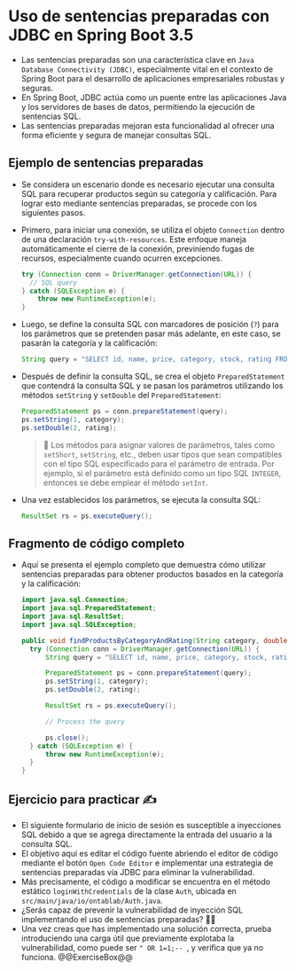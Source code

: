 # Uso de sentencias preparadas con JDBC en Spring Boot 3.5

* Las sentencias preparadas son una característica clave en `Java Database Connectivity (JDBC)`, especialmente vital en el contexto de Spring Boot para el desarrollo de aplicaciones empresariales robustas y seguras.
* En Spring Boot, JDBC actúa como un puente entre las aplicaciones Java y los servidores de bases de datos, permitiendo la ejecución de sentencias SQL.
* Las sentencias preparadas mejoran esta funcionalidad al ofrecer una forma eficiente y segura de manejar consultas SQL.

## Ejemplo de sentencias preparadas

* Se considera un escenario donde es necesario ejecutar una consulta SQL para recuperar productos según su categoría y calificación. Para lograr esto mediante sentencias preparadas, se procede con los siguientes pasos.
* Primero, para iniciar una conexión, se utiliza el objeto `Connection` dentro de una declaración `try-with-resources`. Este enfoque maneja automáticamente el cierre de la conexión, previniendo fugas de recursos, especialmente cuando ocurren excepciones.

  ```java
  try (Connection conn = DriverManager.getConnection(URL)) {
    // SQL query
  } catch (SQLException e) {
      throw new RuntimeException(e);
  }
  ```

* Luego, se define la consulta SQL con marcadores de posición (`?`) para los parámetros que se pretenden pasar más adelante, en este caso, se pasarán la categoría y la calificación:

  ```java
  String query = "SELECT id, name, price, category, stock, rating FROM products WHERE category = ? AND rating >= ?";
  ```

* Después de definir la consulta SQL, se crea el objeto `PreparedStatement` que contendrá la consulta SQL y se pasan los parámetros utilizando los métodos `setString` y `setDouble` del `PreparedStatement`:

  ```java
  PreparedStatement ps = conn.prepareStatement(query);
  ps.setString(1, category);
  ps.setDouble(2, rating);
  ```

  > :older_man: Los métodos para asignar valores de parámetros, tales como `setShort`, `setString`, etc., deben usar tipos que sean compatibles con el tipo SQL especificado para el parámetro de entrada. Por ejemplo, si el parámetro está definido como un tipo SQL `INTEGER`, entonces se debe emplear el método `setInt`.

* Una vez establecidos los parámetros, se ejecuta la consulta SQL:

  ```java
  ResultSet rs = ps.executeQuery();
  ```

## Fragmento de código completo

* Aquí se presenta el ejemplo completo que demuestra cómo utilizar sentencias preparadas para obtener productos basados en la categoría y la calificación:

  ```java
  import java.sql.Connection;
  import java.sql.PreparedStatement;
  import java.sql.ResultSet;
  import java.sql.SQLException;
  
  public void findProductsByCategoryAndRating(String category, double rating) {
    try (Connection conn = DriverManager.getConnection(URL)) {
        String query = "SELECT id, name, price, category, stock, rating FROM products WHERE category=? AND rating >= ?";

        PreparedStatement ps = conn.prepareStatement(query);
        ps.setString(1, category);
        ps.setDouble(2, rating);

        ResultSet rs = ps.executeQuery();

        // Process the query

        ps.close();
    } catch (SQLException e) {
        throw new RuntimeException(e);
    }
  }
  ```

## Ejercicio para practicar :writing_hand:

* El siguiente formulario de inicio de sesión es susceptible a inyecciones SQL debido a que se agrega directamente la entrada del usuario a la consulta SQL.
* El objetivo aquí es editar el código fuente abriendo el editor de código mediante el botón `Open Code Editor` e implementar una estrategia de sentencias preparadas vía JDBC para eliminar la vulnerabilidad.
* Más precisamente, el código a modificar se encuentra en el método estático `loginWithCredentials` de la clase `Auth`, ubicada en `src/main/java/io/ontablab/Auth.java`.
* ¿Serás capaz de prevenir la vulnerabilidad de inyección SQL implementando el uso de sentencias preparadas? :slightly_smiling_face::muscle:
* Una vez creas que has implementado una solución correcta, prueba introduciendo una carga útil que previamente explotaba la vulnerabilidad, como puede ser `" OR 1=1;-- `, y verifica que ya no funciona.
  @@ExerciseBox@@
